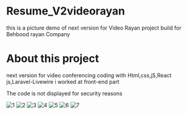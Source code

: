 # Resume_V2videorayan
this is a picture demo  of next version for Video Rayan project  build for Behbood rayan Company

# About this project

next version for video conferencing coding with Html,css,jS,React js,Laravel-Livewire 
i worked at front-end part

The code is not displayed for security reasons

![1](https://user-images.githubusercontent.com/96224385/178583078-909fdc85-47ba-4966-bf6a-6a8ea11a59b6.jpg)
![2](https://user-images.githubusercontent.com/96224385/178583084-c6a8dcd2-ce37-4346-9ad4-1020024c24e8.jpg)
![3](https://user-images.githubusercontent.com/96224385/178583087-80775cfa-4dd5-4ca0-b26f-f71b9c9769c6.jpg)
![4](https://user-images.githubusercontent.com/96224385/178583094-2a6e42c6-6eef-4279-89a3-b7b5b4ac7357.jpg)
![5](https://user-images.githubusercontent.com/96224385/178583102-8c3f743a-2aea-407c-9b54-9b1dff0d3d5a.jpg)
![6](https://user-images.githubusercontent.com/96224385/178583103-25aec731-7bde-47bd-a441-83c762e19245.jpg)
![7](https://user-images.githubusercontent.com/96224385/178583119-7f032c41-a6a9-4c57-8203-86223b7dc809.jpg)
